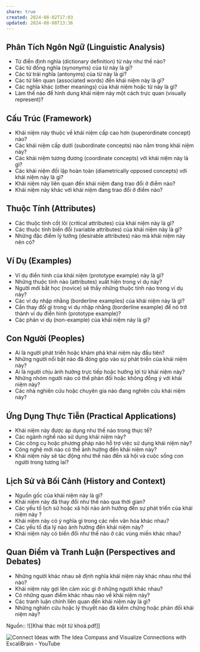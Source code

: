 ```yaml
---
share: true
created: 2024-08-02T17:03
updated: 2024-08-08T13:36
---
```

## Phân Tích Ngôn Ngữ (Linguistic Analysis)
- Từ điển định nghĩa (dictionary definition) từ này như thế nào?
- Các từ đồng nghĩa (synonyms) của từ này là gì?
- Các từ trái nghĩa (antonyms) của từ này là gì?
- Các từ liên quan (associated words) đến khái niệm này là gì?
- Các nghĩa khác (other meanings) của khái niệm hoặc từ này là gì?
- Làm thế nào để hình dung khái niệm này một cách trực quan (visually represent)?

## Cấu Trúc (Framework)
- Khái niệm này thuộc về khái niệm cấp cao hơn (superordinate concept) nào?
- Các khái niệm cấp dưới (subordinate concepts) nào nằm trong khái niệm này?
- Các khái niệm tương đương (coordinate concepts) với khái niệm này là gì?
- Các khái niệm đối lập hoàn toàn (diametrically opposed concepts) với khái niệm này là gì?
- Khái niệm này liên quan đến khái niệm đang trao đổi ở điểm nào?
- Khái niệm này khác với khái niệm đang trao đổi ở điểm nào?

## Thuộc Tính (Attributes)
- Các thuộc tính cốt lõi (critical attributes) của khái niệm này là gì?
- Các thuộc tính biến đổi (variable attributes) của khái niệm này là gì?
- Những đặc điểm lý tưởng (desirable attributes) nào mà khái niệm này nên có?

## Ví Dụ (Examples)
- Ví dụ điển hình của khái niệm (prototype example) này là gì?
- Những thuộc tính nào (attributes) xuất hiện trong ví dụ này?
- Người mới bắt học (novice) sẽ thấy những thuộc tính nào trong ví dụ này?
- Các ví dụ nhập nhằng (borderline examples) của khái niệm này là gì?
- Cần thay đổi gì trong ví dụ nhập nhằng (borderline example) để nó trở thành ví dụ điển hình (prototype example)?
- Các phản ví dụ (non-example) của khái niệm này là gì?

## Con Người (Peoples)
- Ai là người phát triển hoặc khám phá khái niệm này đầu tiên?
- Những người nổi bật nào đã đóng góp vào sự phát triển của khái niệm này?
- Ai là người chịu ảnh hưởng trực tiếp hoặc hưởng lợi từ khái niệm này?
- Những nhóm người nào có thể phản đối hoặc không đồng ý với khái niệm này?
- Các nhà nghiên cứu hoặc chuyên gia nào đang nghiên cứu khái niệm này?

## Ứng Dụng Thực Tiễn (Practical Applications)
- Khái niệm này được áp dụng như thế nào trong thực tế?
- Các ngành nghề nào sử dụng khái niệm này?
- Các công cụ hoặc phương pháp nào hỗ trợ việc sử dụng khái niệm này?
- Công nghệ mới nào có thể ảnh hưởng đến khái niệm này?
- Khái niệm này sẽ tác động như thế nào đến xã hội và cuộc sống con người trong tương lai?

## Lịch Sử và Bối Cảnh (History and Context) 
- Nguồn gốc của khái niệm này là gì?
- Khái niệm này đã thay đổi như thế nào qua thời gian?
- Các yếu tố lịch sử hoặc xã hội nào ảnh hưởng đến sự phát triển của khái niệm này ?
- Khái niệm này có ý nghĩa gì trong các nền văn hóa khác nhau?
- Các yếu tố địa lý nào ảnh hưởng đến khái niệm này?
- Khái niệm này có biến đổi như thế nào ở các vùng miền khác nhau?

## Quan Điểm và Tranh Luận (Perspectives and  Debates)
- Những người khác nhau sẽ định nghĩa khái niệm này khác nhau như thế nào?
- Khái niệm này gợi lên cảm xúc gì ở những người khác nhau?
- Có những quan điểm khác nhau nào về khái niệm này?
- Các tranh luận chính liên quan đến khái niệm này là gì?
- Những nghiên cứu hoặc lý thuyết nào đã kiểm chứng hoặc phản đối khái niệm này?

Nguồn:: ![[Khai thác một từ khoá.pdf]]

![Connect Ideas with The Idea Compass and Visualize Connections with ExcaliBrain - YouTube](https://www.youtube.com/watch?v=7rnsULzez-g)